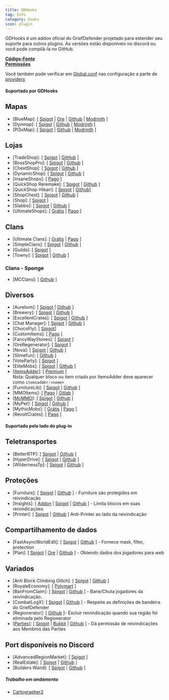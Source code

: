 ```yaml
---
title: GDHooks
tag: Info
category: hooks
icon: plugin
---
```


GDHooks é um addon oficial do GriefDefender projetado para estender seu suporte para outros plugins. As versões estão disponíveis no discord ou você pode compilá-la no GitHub.

[**Código-Fonte**](https://github.com/bloodmc/GDHooks)  
[**Permissões**](/br/hooks/gdhooks-perms)  

Você também pode verificar em [Global.conf](/br/wiki/advanced/Global-Config.html) nas configuração a parte de [providers](/br/wiki/advanced/Global-Config.html#provider)

#### Suportado por GDHooks

## Mapas

* [BlueMap]: [ [Spigot](https://www.spigotmc.org/resources/83557/) | [Ore](https://ore.spongepowered.org/Blue/BlueMap) | [Github](https://github.com/BlueMap-Minecraft/BlueMap) | [Modrinth](https://modrinth.com/plugin/bluemap) ]
* [Dynmap]: [ [Spigot](https://www.spigotmc.org/resources/274/) | [Github](https://github.com/webbukkit/dynmap) | [Modrinth](https://modrinth.com/plugin/dynmap) ]
* [Pl3xMap]: [ [Spigot](https://www.spigotmc.org/resources/109697/) | [Github](https://github.com/pl3xgaming/Pl3xMap) | [Modrinth](https://modrinth.com/plugin/pl3xmap) ]

## Lojas

* [TradeShop]: [ [Spigot](https://www.spigotmc.org/resources/32762/) | [GitHub](https://github.com/Tradeshop/TradeShop) ]
* [BossShopPro]: [ [Spigot](https://www.spigotmc.org/resources/222/) | [Github](https://github.com/Blackixx/BossShopPro) ]
* [ChestShop]: [ [Spigot](https://www.spigotmc.org/resources/51856/) | [Github](https://github.com/ChestShop-authors/ChestShop-3) ] 
* [DynamicShop]: [ [Spigot](https://www.spigotmc.org/resources/65603/) | [Github](https://github.com/7sat/SSDynamicShop) ]
* [InsaneShops]: [ [Pago](https://www.spigotmc.org/resources/67352/) ]
* [QuickShop Reremake]: [ [Spigot](https://www.spigotmc.org/resources/62575/) | [Github](https://github.com/Ghost-chu/QuickShop-Reremake) ]
* [QuickShop-Hikari]: [ [Spigot](https://www.spigotmc.org/resources/100125/) | [Github](https://github.com/Ghost-chu/QuickShop-Hikari)]
* [ShopChest]: [ [Spigot](https://www.spigotmc.org/resources/11431/) | [Github](https://github.com/EpicEricEE/ShopChest) ]
* [Shop]: [ [Spigot](https://www.spigotmc.org/resources/9628/) ]
* [Slabbo]: [ [Spigot](https://www.spigotmc.org/resources/81368/) | [Github](https://github.com/sevn65/Slaboo) ]
* [UltimateShops]: [ [Grátis](https://www.spigotmc.org/resources/61048/) | [Pago](https://www.spigotmc.org/resources/64925/) ]

## Clans

* [Ultimate Clans]: [ [Grátis](https://polymart.org/resource/2529) | [Pago](https://polymart.org/resource/1162) ]
* [SimpleClans]: [ [Spigot](https://www.spigotmc.org/resources/71242/) | [Github](https://github.com/RoinujNosde/SimpleClans) ]
* [Guilds]: [ [Spigot](https://www.spigotmc.org/resources/66176/) ]
* [Towny]: [ [Spigot](https://www.spigotmc.org/resources/72694/) | [Github](https://github.com/TownyAdvanced/Towny) ]

### Clans - Sponge
* [MCClans]: [ [Github](https://github.com/LemADEC/mcclans-core-sponge) ]

## Diversos

* [Aurelium]: [ [Spigot](https://www.spigotmc.org/resources/81069/) | [Github](https://github.com/Archy-X/AureliumSkills) ]
* [Brewery]: [ [Spigot](https://www.spigotmc.org/resources/3082/) | [Github](https://github.com/DieReicheErethons/Brewery) ]
* [ExcellentCrates]: [ [Spigot](https://www.spigotmc.org/resources/48732/) | [Github](https://github.com/nulli0n/ExcellentCrates-spigot) ]
* [Chat Manager]: [ [Spigot](https://www.spigotmc.org/resources/52245/) | [Github](https://github.com/Crazy-Crew/ChatManager) ]
* [ChocoFly]: [ [Spigot](https://www.spigotmc.org/resources/95180/)]
* [CustomItems]: [ [Pago](https://www.spigotmc.org/resources/36128/) ]
* [FancyWayStones]: [ [Spigot](https://www.spigotmc.org/resources/94376/) ]
* [OreRegenerator]: [ [Spigot](https://www.spigotmc.org/resources/71743/) ]
* [Nova]: [ [Spigot](https://www.spigotmc.org/resources/93648/) | [Github](https://github.com/xenondevs/Nova) ]
* [Slimefun]: [ [Github](https://github.com/Slimefun/Slimefun4/releases) ]
* [VoteParty]: [ [Spigot](https://www.spigotmc.org/resources/987/) ]
* [EliteMobs]: [ [Spigot](https://www.spigotmc.org/resources/40090/) | [Github](https://github.com/MagmaGuy/EliteMobs) ]
* [[ItemsAdder](https://spigot.devs.beer/itemsadder/)]: [ [Premium](https://www.spigotmc.org/resources/73355/) ]  
Nota: Qualquer bloco ou item criado por ItemsAdder deve aparecer como `itemsadder:<nome>`  
* [FurnitureLib]: [ [Spigot](https://www.spigotmc.org/resources/9368/) | [Github](https://github.com/Ste3et/FurnitureLib) ]
* [MMOItems]: [ [Pago](https://www.spigotmc.org/resources/39267/) | [Gitlab](https://gitlab.com/phoenix-dvpmt/mmoitems) ]
* [[McMMO](https://mcmmo.org/)]: [ [Spigot](https://www.spigotmc.org/resources/64348/) | [Github](https://github.com/mcMMO-Dev/mcMMO) ]
* [MyPet]: [ [Spigot](https://www.spigotmc.org/resources/mypet.12725/) | [Github](https://github.com/xXKeyleXx/MyPet) ]
* [MythicMobs]: [ [Grátis](https://www.spigotmc.org/resources/5702/) | [Pago](https://www.spigotmc.org/resources/58415/) ]
* [RevoltCrates]: [ [Pago](https://www.spigotmc.org/resources/81681/) ]

#### Suportado pelo lado do plug-in

## Teletransportes
* [BetterRTP]: [ [Spigot](https://www.spigotmc.org/resources/36081/) | [Github](https://github.com/SuperRonanCraft/BetterRTP) ]
* [HyperDrive]: [ [Spigot](https://www.spigotmc.org/resources/17184/) | [Github](https://github.com/XZot1K/HyperDrive) ]
* [WildernessTp]: [ [Spigot](https://www.spigotmc.org/resources/22853/) | [Github](https://github.com/AcmeProject/WildernessTp) ]

## Proteções

* [Furniture]: [ [Spigot](https://www.spigotmc.org/resources/9368/) | [Github](https://github.com/Ste3et/FurnitureLib) ] - Furniture são protegidos em reivindicação
* [Insights]: [ [Addon](https://github.com/galexrt/InsightsGriefDefenderAddon) | [Spigot](https://www.spigotmc.org/resources/56489/) | [Github](https://github.com/InsightsPlugin/Insights) ] - Limita blocos em suas reivindicações
* [Printer]: [ [Spigot](https://www.spigotmc.org/resources/79811/) | [Github](https://github.com/bsalha1/Printer) ] Anti-Printer ao lado da reivindicação

## Compartilhamento de dados
* [FastAsyncWorldEdit]: [ [Spigot](https://www.spigotmc.org/resources/.13932/) | [Github](https://github.com/IntellectualSites/FastAsyncWorldEdit) ] - Fornece mask, filter, protection
* [Plan]: [ [Spigot](https://www.spigotmc.org/resources/32536/) | [Ore](https://ore.spongepowered.org/AuroraLS3/Plan) | [Github](https://github.com/plan-player-analytics/Plan) ] - Obtendo dados dos jogadores para web


## Variados
* [Anti Block Climbing Glitch]: [ [Spigot](https://www.spigotmc.org/resources/108935/) | [Github](https://github.com/fernet1911/AntiBlockClimbingGlitch) ]
* [RoyaleEconomy]: [ [Polymart](https://polymart.org/resource/royaleeconomy-1-8-1-17.113) ]
* [BanFromClaim]: [ [Spigot](https://www.spigotmc.org/resources/70897/) | [Github](https://github.com/Baktus79/BanFromClaim) ] - Bane/Chuta jogadores da reivindicação.
* [CombatLogX]: [ [Spigot](https://www.spigotmc.org/resources/31689/) | [Github](https://github.com/SirBlobman/CombatLogX/blob/main/expansion/compatibility/GriefDefender/src/main/java/combatlogx/expansion/compatibility/region/grief/defender/GriefDefenderRegionHandler.java) ] - Respeite as definições de bandeira do GriefDefender
* [Regionerator]: [ [Github](https://github.com/Jikoo/Regionerator) ]- Excluir reivindicação quando sua região foi eliminada pelo Regionerator
* [[Parties](https://alessiodp.com/parties)]: [ [Spigot](https://bit.ly/parties-spigot) | [Bukkit](https://bit.ly/parties-bukkit) | [Github](https://github.com/AlessioDP/Parties) ] - Dá permissão de reivindicações aos Membros das Parties


## Port disponíveis no Discord

* [AdvancedRegionMarket]: [ [Spigot](https://www.spigotmc.org/resources/58732/) ]
* [RealEstate]: [ [Spigot](https://www.spigotmc.org/resources/66966/) | [Github](https://github.com/bloodmc/RealEstate) ]
* [Builders Wand]: [ [Spigot](https://www.spigotmc.org/resources/51577/) | [Github](https://github.com/UtechtDustin/Builder-s-Wand) ]


##### Trabalho em andamento
  
* [Cartographer2](https://github.com/BananaPuncher714/Cartographer2/issues/17)